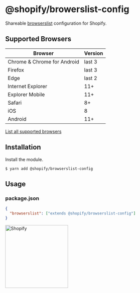 # @shopify/browerslist-config

Shareable [browserslist](https://github.com/ai/browserslist) configuration for Shopify.

## Supported Browsers

| Browser                     | Version |
| --------------------------- | ------- |
| Chrome & Chrome for Android | last 3  |
| Firefox                     | last 3  |
| Edge                        | last 2  |
| Internet Explorer           | 11+     |
| Explorer Mobile             | 11+     |
| Safari                      | 8+      |
| iOS                         | 8       |
| Android                     | 11+     |

[List all supported browsers](http://browserl.ist/?q=last+3+chrome+versions%2C+last+3+firefox+versions%2C+last+2+versions%2C+safari+%3E%3D+8%2C+ios+%3E%3D+8%2C+ie+%3E%3D+11%2C+explorermobile+%3E%3D+11%2C+android+%3E%3D+4.4)

## Installation

Install the module.

```shell
$ yarn add @shopify/browserslist-config
```

## Usage

### package.json

```json
{
  "browserslist": ["extends @shopify/browserslist-config"]
}
```

<a href="http://www.shopify.com/"><img src="https://cdn.shopify.com/assets2/press/brand/shopify-logo-main-small-f029fcaf14649a054509f6790ce2ce94d1f1c037b4015b4f106c5a67ab033f5b.png" alt="Shopify" width="200" /></a>
